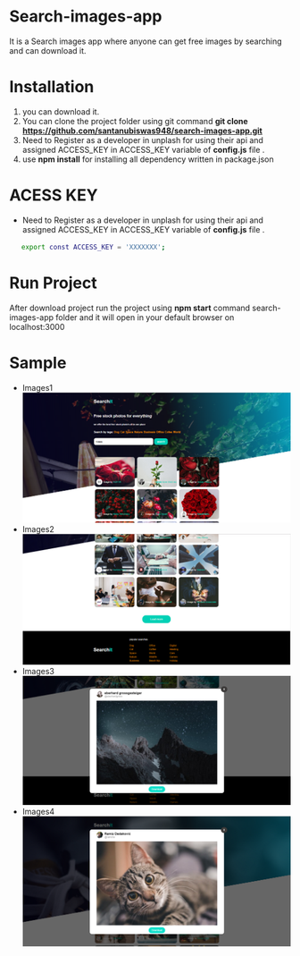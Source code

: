 # Search-images-app
It is a Search images app where anyone can get free images by searching and can download it.

# Installation
  1. you can download it.
  2. You can clone the project folder using git command 
      **git clone https://github.com/santanubiswas948/search-images-app.git**
  3. Need to Register as a developer in unplash for using their api and assigned ACCESS_KEY  in ACCESS_KEY      variable of **config.js** file .
  4. use **npm install** for installing all dependency written in package.json

# ACESS KEY
- Need to Register as a developer in unplash for using their api and assigned ACCESS_KEY  in ACCESS_KEY      variable of **config.js** file .
```sh
   export const ACCESS_KEY = 'XXXXXXX';
```
# Run Project
  After download project run the project using **npm start** command search-images-app folder and
  it will open in your default browser on localhost:3000

# Sample
- Images1
![Sample1](https://github.com/santanubiswas948/search-images-app/blob/master/public/sample1.PNG)
- Images2
![Sample2](https://github.com/santanubiswas948/search-images-app/blob/master/public/sample2.PNG)
- Images3
![Sample3](https://github.com/santanubiswas948/search-images-app/blob/master/public/sample3.PNG)
- Images4
![Sample4](https://github.com/santanubiswas948/search-images-app/blob/master/public/sample4.PNG)

